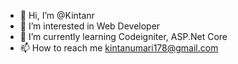 - 👋 Hi, I’m @Kintanr
- 👀 I’m interested in Web Developer
- 🌱 I’m currently learning Codeigniter, ASP.Net Core
- 📫 How to reach me kintanumari178@gmail.com

<!---
Kintanr/Kintanr is a ✨ special ✨ repository because its `README.md` (this file) appears on your GitHub profile.
You can click the Preview link to take a look at your changes.
--->
